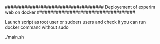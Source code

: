 ####################################
Deployement of experim web on docker
####################################


Launch script as root user or sudoers users and check if you can run docker command without sudo

./main.sh
